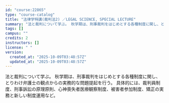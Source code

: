 ```yaml
---
id: "course:22865"
type: "course-catalog"
title: "法律学特講(裁判法2) ／LEGAL SCIENCE, SPECIAL LECTURE"
summary: "法と裁判について学ぶ。 秋学期は、刑事裁判をはじめとする各種制度に関し、とりわけ弁護士の観点からの実務的な問題提起を行う。 具体的には、裁判員制度、刑事訴訟の原理原則、心神喪失者医療観察制度、被害者参加制度、矯正の実務と新しい制度運用など。"
tags: []
campus: ""
credits: 2
instructors: []
license: " "
version:
  created_at: "2025-10-09T03:48:57Z"
  updated_at: "2025-10-09T03:48:57Z"
---
```


法と裁判について学ぶ。 秋学期は、刑事裁判をはじめとする各種制度に関し、とりわけ弁護士の観点からの実務的な問題提起を行う。 具体的には、裁判員制度、刑事訴訟の原理原則、心神喪失者医療観察制度、被害者参加制度、矯正の実務と新しい制度運用など。
